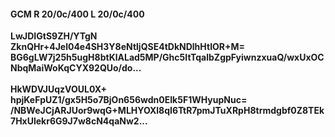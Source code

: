 #### GCM R 20/0c/400 L 20/0c/400
**LwJDIGtS9ZH/YTgN**<br/>**ZknQHr+4Jel04e4SH3Y8eNtljQSE4tDkNDlhHtIOR+M=**<br/>**BG6gLW7j25h5ugH8btKlALad5MP/Ghc5ItTqalbZgpFyiwnzxuaQ/wxUxOCNbqMaiWoKqCYX92QUo/do...**<br/><br/>
**HkWDVJUqzVOUL0X+**<br/>**hpjKeFpUZ1/gx5H5o7BjOn656wdn0EIk5F1WHyupNuc=**<br/>**/NBWeJCjARJUor9wqG+MLHYOXl8qI6TtR7pmJTuXRpH8trmdgbf0Z8TEk7HxUlekr6G9J7w8cN4qaNw2...**
